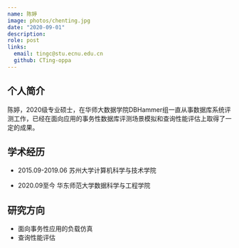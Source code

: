 ```yaml
---
name: 陈婷
image: photos/chenting.jpg
date: "2020-09-01"
description: 
role: post
links:
  email: tingc@stu.ecnu.edu.cn
  github: CTing-oppa
---
```


## 个人简介

陈婷，2020级专业硕士，在华师大数据学院DBHammer组一直从事数据库系统评测工作，已经在面向应用的事务性数据库评测场景模拟和查询性能评估上取得了一定的成果。

## 学术经历

* 2015.09-2019.06 苏州大学计算机科学与技术学院

* 2020.09至今 华东师范大学数据科学与工程学院

## 研究方向

* 面向事务性应用的负载仿真
* 查询性能评估